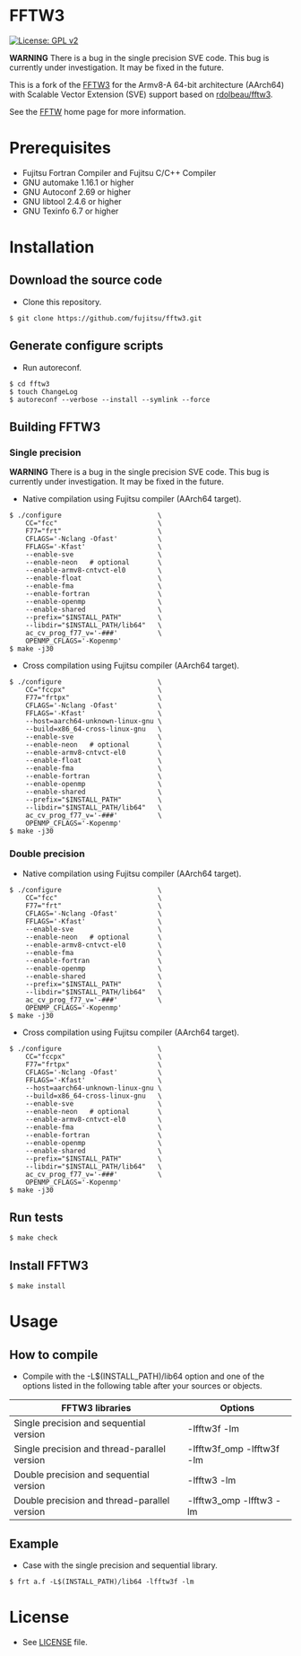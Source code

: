 FFTW3
======
[![License: GPL v2](https://img.shields.io/badge/License-GPL%20v2-blue.svg)](https://www.gnu.org/licenses/old-licenses/gpl-2.0.en.html)

**WARNING** There is a bug in the single precision SVE code. This bug is currently under investigation. It may be fixed in the future.

This is a fork of the [FFTW3](https://github.com/FFTW/fftw3) for the Armv8-A 64-bit architecture (AArch64) with Scalable Vector Extension (SVE) support based on [rdolbeau/fftw3](https://github.com/rdolbeau/fftw3).

See the [FFTW](http://www.fftw.org/) home page for more information.

# Prerequisites

* Fujitsu Fortran Compiler and Fujitsu C/C++ Compiler
* GNU automake 1.16.1 or higher
* GNU Autoconf 2.69 or higher
* GNU libtool 2.4.6 or higher
* GNU Texinfo 6.7 or higher

# Installation

## Download the source code
* Clone this repository.

```
$ git clone https://github.com/fujitsu/fftw3.git
```

## Generate configure scripts
* Run autoreconf.

```
$ cd fftw3
$ touch ChangeLog
$ autoreconf --verbose --install --symlink --force
```

## Building FFTW3

### Single precision

**WARNING** There is a bug in the single precision SVE code. This bug is currently under investigation. It may be fixed in the future.

* Native compilation using Fujitsu compiler (AArch64 target).


```
$ ./configure                        \
    CC="fcc"                         \
    F77="frt"                        \
    CFLAGS='-Nclang -Ofast'          \
    FFLAGS='-Kfast'                  \
    --enable-sve                     \
    --enable-neon   # optional       \
    --enable-armv8-cntvct-el0        \
    --enable-float                   \
    --enable-fma                     \
    --enable-fortran                 \
    --enable-openmp                  \
    --enable-shared                  \
    --prefix="$INSTALL_PATH"         \
    --libdir="$INSTALL_PATH/lib64"   \
    ac_cv_prog_f77_v='-###'          \
    OPENMP_CFLAGS='-Kopenmp'
$ make -j30
```

* Cross compilation using Fujitsu compiler (AArch64 target).

```
$ ./configure                        \
    CC="fccpx"                       \
    F77="frtpx"                      \
    CFLAGS='-Nclang -Ofast'          \
    FFLAGS='-Kfast'                  \
    --host=aarch64-unknown-linux-gnu \
    --build=x86_64-cross-linux-gnu   \
    --enable-sve                     \
    --enable-neon   # optional       \
    --enable-armv8-cntvct-el0        \
    --enable-float                   \
    --enable-fma                     \
    --enable-fortran                 \
    --enable-openmp                  \
    --enable-shared                  \
    --prefix="$INSTALL_PATH"         \
    --libdir="$INSTALL_PATH/lib64"   \
    ac_cv_prog_f77_v='-###'          \
    OPENMP_CFLAGS='-Kopenmp'
$ make -j30
```

### Double precision
* Native compilation using Fujitsu compiler (AArch64 target).

```
$ ./configure                        \
    CC="fcc"                         \
    F77="frt"                        \
    CFLAGS='-Nclang -Ofast'          \
    FFLAGS='-Kfast'                  \
    --enable-sve                     \
    --enable-neon   # optional       \
    --enable-armv8-cntvct-el0        \
    --enable-fma                     \
    --enable-fortran                 \
    --enable-openmp                  \
    --enable-shared                  \
    --prefix="$INSTALL_PATH"         \
    --libdir="$INSTALL_PATH/lib64"   \
    ac_cv_prog_f77_v='-###'          \
    OPENMP_CFLAGS='-Kopenmp'
$ make -j30
```

* Cross compilation using Fujitsu compiler (AArch64 target).

```
$ ./configure                        \
    CC="fccpx"                       \
    F77="frtpx"                      \
    CFLAGS='-Nclang -Ofast'          \
    FFLAGS='-Kfast'                  \
    --host=aarch64-unknown-linux-gnu \
    --build=x86_64-cross-linux-gnu   \
    --enable-sve                     \
    --enable-neon   # optional       \
    --enable-armv8-cntvct-el0        \
    --enable-fma                     \
    --enable-fortran                 \
    --enable-openmp                  \
    --enable-shared                  \
    --prefix="$INSTALL_PATH"         \
    --libdir="$INSTALL_PATH/lib64"   \
    ac_cv_prog_f77_v='-###'          \
    OPENMP_CFLAGS='-Kopenmp'
$ make -j30
```


## Run tests

```
$ make check
```

## Install FFTW3

```
$ make install
```

# Usage

## How to compile
* Compile with the -L$(INSTALL_PATH)/lib64 option and one of the options
  listed in the following table after your sources or objects.

| FFTW3 libraries                   　　　　　  | Options                   |
| --------------------------------------------- | ------------------------- |
| Single precision and sequential version       | -lfftw3f -lm              |
| Single precision and thread-parallel version  | -lfftw3f_omp -lfftw3f -lm |
| Double precision and sequential version　　   | -lfftw3 -lm               |
| Double precision and thread-parallel version  | -lfftw3_omp -lfftw3 -lm   |

## Example

* Case with the single precision and sequential library.

```
$ frt a.f -L$(INSTALL_PATH)/lib64 -lfftw3f -lm
```

# License
* See [LICENSE](https://github.com/fujitsu/fftw3/blob/fj_master/COPYING) file.

